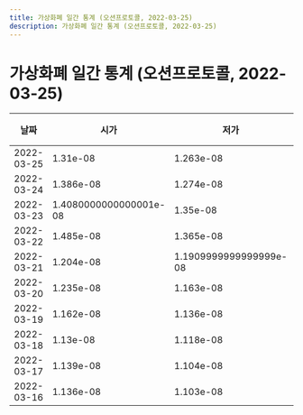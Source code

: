 ```yaml
---
title: 가상화폐 일간 통계 (오션프로토콜, 2022-03-25)
description: 가상화폐 일간 통계 (오션프로토콜, 2022-03-25)
---
```


가상화폐 일간 통계 (오션프로토콜, 2022-03-25)
===

|날짜|시가|저가|고가|종가|비고|
|--|--|--|--|--|--|
|2022-03-25|1.31e-08|1.263e-08|1.3600000000000001e-08|1.3050000000000001e-08|    |
|2022-03-24|1.386e-08|1.274e-08|1.425e-08|1.31e-08|    |
|2022-03-23|1.4080000000000001e-08|1.35e-08|1.455e-08|1.4029999999999999e-08|    |
|2022-03-22|1.485e-08|1.365e-08|1.632e-08|1.41e-08|    |
|2022-03-21|1.204e-08|1.1909999999999999e-08|1.821e-08|1.4840000000000001e-08|    |
|2022-03-20|1.235e-08|1.163e-08|1.235e-08|1.204e-08|    |
|2022-03-19|1.162e-08|1.136e-08|1.297e-08|1.232e-08|    |
|2022-03-18|1.13e-08|1.118e-08|1.165e-08|1.138e-08|    |
|2022-03-17|1.139e-08|1.104e-08|1.2150000000000001e-08|1.136e-08|    |
|2022-03-16|1.136e-08|1.103e-08|1.227e-08|1.134e-08|    |
